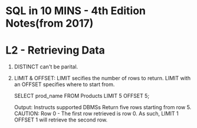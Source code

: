 # SQL in 10 MINS - 4th Edition Notes(from 2017)

# L2 - Retrieving Data

1. DISTINCT can't be parital.
2. LIMIT & OFFSET: LIMIT secifies the number of rows to return. LIMIT with an OFFSET specifies where to start from.

   SELECT prod_name 
   FROM Products 
   LIMIT 5 OFFSET 5;

   Output: Instructs supported DBMSs Return five rows starting from row 5.
   CAUTION: Row 0 - The first row retrieved is row 0. As such, LIMIT 1 OFFSET 1 will retrieve the second row.
   
 






